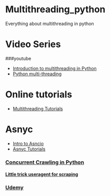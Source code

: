 # Multithreading_python
Everything about multithreading in python
# Video Series
###youtube
* [Introduction to multithreading in Python](https://www.youtube.com/watch?v=PJ4t2U15ACo)
* [Python multi-threading ](https://www.youtube.com/watch?v=i1SW4q9yUEs)
# Online tutorials
* [Multithreading Tutorials](https://www.shanelynn.ie/using-python-threading-for-multiple-results-queue/)

# Asnyc 
* [Intro to Asncio ](https://cheat.readthedocs.io/en/latest/python/asyncio.html)
* [Asnyc Tutorials](https://medium.freecodecamp.org/a-guide-to-asynchronous-programming-in-python-with-asyncio-232e2afa44f6)

### [Concurrent Crawling in Python](http://edmundmartin.com/concurrent-crawling-in-python/)

#### [Little trick useragent for scraping](http://www.useragentstring.com/pages/useragentstring.php?name=Lynx)

### [Udemy](https://www.udemy.com/distributed-tasks-demystified-with-celery-python/learn/v4/overview)
